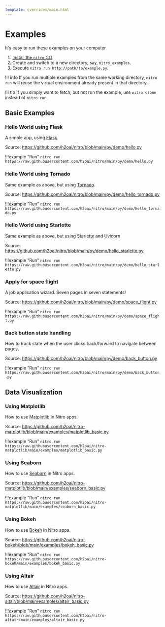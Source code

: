 ```yaml
---
template: overrides/main.html
---
```

# Examples

It's easy to run these examples on your computer.

1. [Install the `nitro` CLI](../cli.md#install).
2. Create and switch to a new directory, say, `nitro_examples`.
3. Execute `nitro run http://path/to/example.py`.

!!! info 
    If you run multiple examples from the same working directory, `nitro run` will reuse the virtual environment 
    already present in that directory.

!!! tip
    If you simply want to fetch, but not run the example, use `nitro clone` instead of `nitro run`.

## Basic Examples

### Hello World using Flask

A simple app, using [Flask](https://flask.palletsprojects.com/).

Source: https://github.com/h2oai/nitro/blob/main/py/demo/hello.py

!!!example "Run"
    ```
    nitro run https://raw.githubusercontent.com/h2oai/nitro/main/py/demo/hello.py
    ```

### Hello World using Tornado

Same example as above, but using [Tornado](https://www.tornadoweb.org/en/stable/index.html).

Source: https://github.com/h2oai/nitro/blob/main/py/demo/hello_tornado.py

!!!example "Run"
    ```
    nitro run https://raw.githubusercontent.com/h2oai/nitro/main/py/demo/hello_tornado.py
    ```

### Hello World using Starlette

Same example as above, but using [Starlette](https://www.starlette.io/) and [Uvicorn](https://www.uvicorn.org/).

Source: https://github.com/h2oai/nitro/blob/main/py/demo/hello_starlette.py

!!!example "Run"
    ```
    nitro run https://raw.githubusercontent.com/h2oai/nitro/main/py/demo/hello_starlette.py
    ```

### Apply for space flight

A job application wizard. Seven pages in seven statements!

Source: https://github.com/h2oai/nitro/blob/main/py/demo/space_flight.py

!!!example "Run"
    ```
    nitro run https://raw.githubusercontent.com/h2oai/nitro/main/py/demo/space_flight.py
    ```

### Back button state handling

How to track state when the user clicks back/forward to navigate between pages.

Source: https://github.com/h2oai/nitro/blob/main/py/demo/back_button.py

!!!example "Run"
    ```
    nitro run https://raw.githubusercontent.com/h2oai/nitro/main/py/demo/back_button.py
    ```

## Data Visualization

### Using Matplotlib

How to use [Matplotlib](https://matplotlib.org/stable/index.html) in Nitro apps.

Source: https://github.com/h2oai/nitro-matplotlib/blob/main/examples/matplotlib_basic.py

!!!example "Run"
    ```
    nitro run https://raw.githubusercontent.com/h2oai/nitro-matplotlib/main/examples/matplotlib_basic.py
    ```

### Using Seaborn

How to use [Seaborn](https://seaborn.pydata.org/) in Nitro apps.

Source: https://github.com/h2oai/nitro-matplotlib/blob/main/examples/seaborn_basic.py

!!!example "Run"
    ```
    nitro run https://raw.githubusercontent.com/h2oai/nitro-matplotlib/main/examples/seaborn_basic.py
    ```

### Using Bokeh

How to use [Bokeh](https://docs.bokeh.org/en/latest/) in Nitro apps.

Source: https://github.com/h2oai/nitro-bokeh/blob/main/examples/bokeh_basic.py

!!!example "Run"
    ```
    nitro run https://raw.githubusercontent.com/h2oai/nitro-bokeh/main/examples/bokeh_basic.py
    ```

### Using Altair

How to use [Altair](https://altair-viz.github.io/index.html) in Nitro apps.

Source: https://github.com/h2oai/nitro-altair/blob/main/examples/altair_basic.py

!!!example "Run"
    ```
    nitro run https://raw.githubusercontent.com/h2oai/nitro-altair/main/examples/altair_basic.py
    ```
